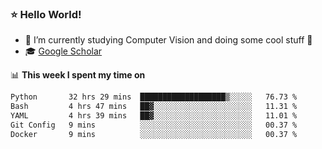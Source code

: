 ### ⭐️ Hello World!

<!--
**hologerry/hologerry** is a ✨ _special_ ✨ repository because its `README.md` (this file) appears on your GitHub profile.

Here are some ideas to get you started:

- 🔭 I’m currently working and studying on Computer Vision
- 🌱 I’m currently learning at Peking University
- 💬 Ask me about 
- 📫 How to reach me: E-mail
- 😄 Pronouns: he/his
- ⚡ Fun fact: Music is the Power
-->


- 🔭 I’m currently studying Computer Vision and doing some cool stuff 🤖
- 🎓 [Google Scholar](https://scholar.google.com/citations?user=3ykqW9wAAAAJ&hl=en)


📊 **This week I spent my time on**

<!--START_SECTION:waka-->

```txt
Python       32 hrs 29 mins  ███████████████████▒░░░░░   76.73 %
Bash         4 hrs 47 mins   ██▓░░░░░░░░░░░░░░░░░░░░░░   11.31 %
YAML         4 hrs 39 mins   ██▓░░░░░░░░░░░░░░░░░░░░░░   11.01 %
Git Config   9 mins          ░░░░░░░░░░░░░░░░░░░░░░░░░   00.37 %
Docker       9 mins          ░░░░░░░░░░░░░░░░░░░░░░░░░   00.37 %
```

<!--END_SECTION:waka-->
